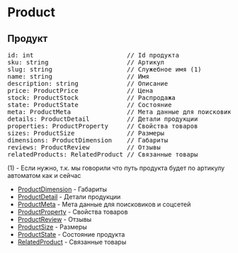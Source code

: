 
# Product

## Продукт

<pre>
id: int                         // Id продукта	
sku: string                     // Артикул
slug: string                    // Служебное имя (1)
name: string                    // Имя
description: string             // Описание
price: ProductPrice             // Цена
stock: ProductStock             // Распродажа
state: ProductState             // Состояние
meta: ProductMeta               // Мета данные для поисковиков и соцсетей
details: ProductDetail          // Детали продукции
properties: ProductProperty     // Свойства товаров
sizes: ProductSize              // Размеры
dimensions: ProductDimension    // Габариты 
reviews: ProductReview          // Отзывы
relatedProducts: RelatedProduct // Связанные товары 
</pre>

(1) - Если нужно, т.к. мы говорили что путь продукта будет по артикулу автоматом как и сейчас

- [ProductDimension](ProductDimension.md) - Габариты 
- [ProductDetail](ProductDetail.md) - Детали продукции
- [ProductMeta](ProductMeta.md) - Мета данные для поисковиков и соцсетей
- [ProductProperty](ProductProperties/ProductProperty.md) - Свойства товаров
- [ProductReview](ProductReview.md) - Отзывы
- [ProductSize](ProductSize.md) - Размеры
- [ProductState](ProductState.md) - Состояние продукта 
- [RelatedProduct](RelatedProduct.md) - Связанные товары 
